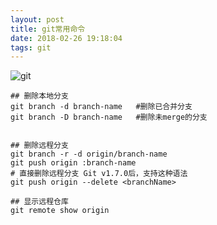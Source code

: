 ```yaml
---
layout: post
title: git常用命令
date: 2018-02-26 19:18:04
tags: git
---
```


![git](https://blog.xlinyu.com/assets/images/2018-02-26/elephant-3177249_1920.jpg)

<!--more-->

```
## 删除本地分支
git branch -d branch-name	#删除已合并分支
git branch -D branch-name	#删除未merge的分支


## 删除远程分支
git branch -r -d origin/branch-name
git push origin :branch-name
# 直接删除远程分支 Git v1.7.0后，支持这种语法
git push origin --delete <branchName>

## 显示远程仓库
git remote show origin
```





